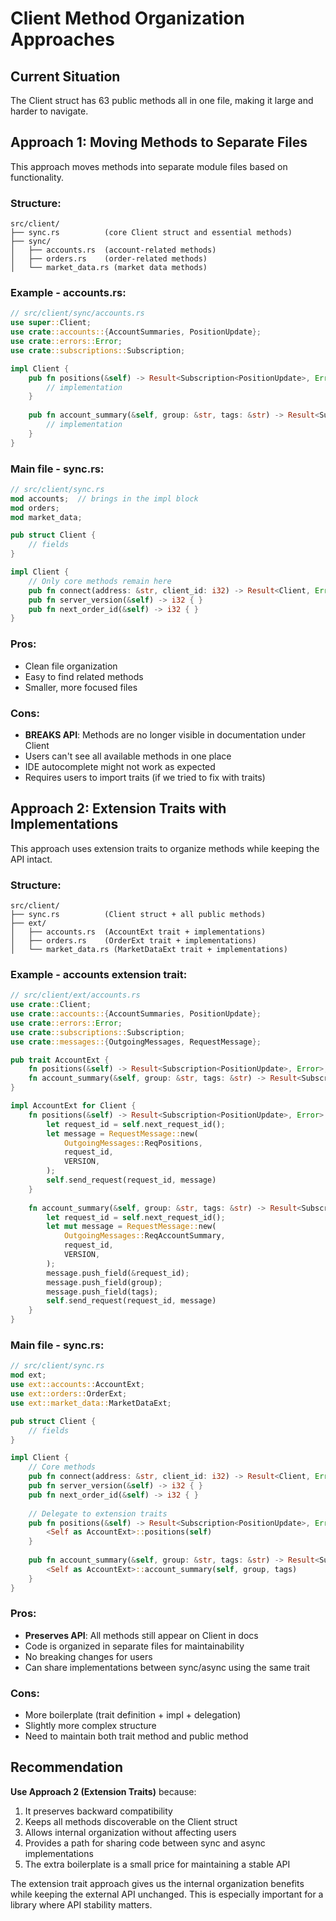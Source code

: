 # Client Method Organization Approaches

## Current Situation
The Client struct has 63 public methods all in one file, making it large and harder to navigate.

## Approach 1: Moving Methods to Separate Files

This approach moves methods into separate module files based on functionality.

### Structure:
```
src/client/
├── sync.rs          (core Client struct and essential methods)
├── sync/
│   ├── accounts.rs  (account-related methods)
│   ├── orders.rs    (order-related methods)
│   └── market_data.rs (market data methods)
```

### Example - accounts.rs:
```rust
// src/client/sync/accounts.rs
use super::Client;
use crate::accounts::{AccountSummaries, PositionUpdate};
use crate::errors::Error;
use crate::subscriptions::Subscription;

impl Client {
    pub fn positions(&self) -> Result<Subscription<PositionUpdate>, Error> {
        // implementation
    }
    
    pub fn account_summary(&self, group: &str, tags: &str) -> Result<Subscription<AccountSummaries>, Error> {
        // implementation
    }
}
```

### Main file - sync.rs:
```rust
// src/client/sync.rs
mod accounts;  // brings in the impl block
mod orders;
mod market_data;

pub struct Client {
    // fields
}

impl Client {
    // Only core methods remain here
    pub fn connect(address: &str, client_id: i32) -> Result<Client, Error> { }
    pub fn server_version(&self) -> i32 { }
    pub fn next_order_id(&self) -> i32 { }
}
```

### Pros:
- Clean file organization
- Easy to find related methods
- Smaller, more focused files

### Cons:
- **BREAKS API**: Methods are no longer visible in documentation under Client
- Users can't see all available methods in one place
- IDE autocomplete might not work as expected
- Requires users to import traits (if we tried to fix with traits)

## Approach 2: Extension Traits with Implementations

This approach uses extension traits to organize methods while keeping the API intact.

### Structure:
```
src/client/
├── sync.rs          (Client struct + all public methods)
├── ext/
│   ├── accounts.rs  (AccountExt trait + implementations)
│   ├── orders.rs    (OrderExt trait + implementations)
│   └── market_data.rs (MarketDataExt trait + implementations)
```

### Example - accounts extension trait:
```rust
// src/client/ext/accounts.rs
use crate::Client;
use crate::accounts::{AccountSummaries, PositionUpdate};
use crate::errors::Error;
use crate::subscriptions::Subscription;
use crate::messages::{OutgoingMessages, RequestMessage};

pub trait AccountExt {
    fn positions(&self) -> Result<Subscription<PositionUpdate>, Error>;
    fn account_summary(&self, group: &str, tags: &str) -> Result<Subscription<AccountSummaries>, Error>;
}

impl AccountExt for Client {
    fn positions(&self) -> Result<Subscription<PositionUpdate>, Error> {
        let request_id = self.next_request_id();
        let message = RequestMessage::new(
            OutgoingMessages::ReqPositions,
            request_id,
            VERSION,
        );
        self.send_request(request_id, message)
    }
    
    fn account_summary(&self, group: &str, tags: &str) -> Result<Subscription<AccountSummaries>, Error> {
        let request_id = self.next_request_id();
        let mut message = RequestMessage::new(
            OutgoingMessages::ReqAccountSummary,
            request_id,
            VERSION,
        );
        message.push_field(&request_id);
        message.push_field(group);
        message.push_field(tags);
        self.send_request(request_id, message)
    }
}
```

### Main file - sync.rs:
```rust
// src/client/sync.rs
mod ext;
use ext::accounts::AccountExt;
use ext::orders::OrderExt;
use ext::market_data::MarketDataExt;

pub struct Client {
    // fields
}

impl Client {
    // Core methods
    pub fn connect(address: &str, client_id: i32) -> Result<Client, Error> { }
    pub fn server_version(&self) -> i32 { }
    pub fn next_order_id(&self) -> i32 { }
    
    // Delegate to extension traits
    pub fn positions(&self) -> Result<Subscription<PositionUpdate>, Error> {
        <Self as AccountExt>::positions(self)
    }
    
    pub fn account_summary(&self, group: &str, tags: &str) -> Result<Subscription<AccountSummaries>, Error> {
        <Self as AccountExt>::account_summary(self, group, tags)
    }
}
```

### Pros:
- **Preserves API**: All methods still appear on Client in docs
- Code is organized in separate files for maintainability
- No breaking changes for users
- Can share implementations between sync/async using the same trait

### Cons:
- More boilerplate (trait definition + impl + delegation)
- Slightly more complex structure
- Need to maintain both trait method and public method

## Recommendation

**Use Approach 2 (Extension Traits)** because:

1. It preserves backward compatibility
2. Keeps all methods discoverable on the Client struct
3. Allows internal organization without affecting users
4. Provides a path for sharing code between sync and async implementations
5. The extra boilerplate is a small price for maintaining a stable API

The extension trait approach gives us the internal organization benefits while keeping the external API unchanged. This is especially important for a library where API stability matters.
